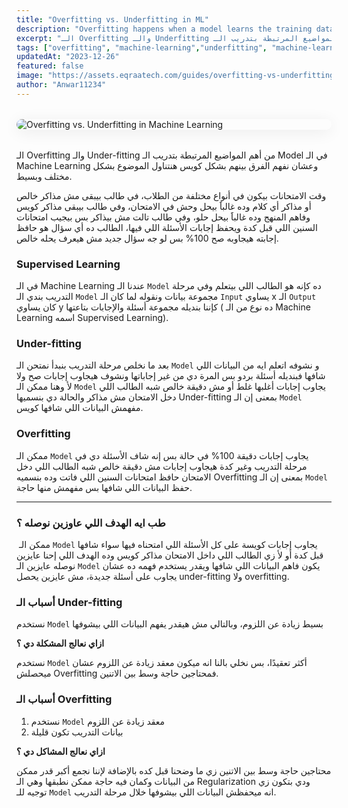 ```yaml
---
title: "Overfitting vs. Underfitting in ML"
description: "Overfitting happens when a model learns the training data too well—including noise—while underfitting means it hasn’t learned enough patterns. This guide explains how to identify and avoid both for better model performance."
excerpt: "الـ Overfitting والـ Underfitting من أهم المواضيع المرتبطة بتدريب الـ Model في الـ Machine Learning وعشان نفهم الفرق بينهم بشكل كويس هنتناول الموضوع بشكل مختلف وبسيط."
tags: ["overfitting", "machine-learning","underfitting", "machine-learning", "AI"]
updatedAt: "2023-12-26"
featured: false
image: "https://assets.eqraatech.com/guides/overfitting-vs-underfitting-in-machine-learning.png"
author: "Anwar11234"
---
```


<img src="https://assets.eqraatech.com/guides/overfitting-vs-underfitting-in-machine-learning.png" alt="Overfitting vs. Underfitting in Machine Learning" ondragstart="return false;" oncontextmenu="return false;" style="display: block; margin: 2rem auto; border-radius: 1rem; box-shadow: 0 4px 24px 0 rgba(0,0,0,0.08);" />

الـ Overfitting والـ Under-fitting من أهم المواضيع المرتبطة بتدريب الـ Model في الـ Machine Learning وعشان نفهم الفرق بينهم بشكل كويس هنتناول الموضوع بشكل مختلف وبسيط.

وقت الامتحانات بيكون في أنواع مختلفة من الطلاب، في طالب بيبقى مش مذاكر خالص أو مذاكر أي كلام وده غالباََ بيحل وحش في الامتحان، وفي طالب بيبقى مذاكر كويس وفاهم المنهج وده غالباََ بيحل حلو، وفي طالب تالت مش بيذاكر بس بيجيب امتحانات السنين اللي قبل كدة ويحفظ إجابات الأسئلة اللي فيها، الطالب ده أي سؤال هو حافظ إجابته هيجاوبه صح 100% بس لو جه سؤال جديد مش هيعرف يحله خالص.

### Supervised Learning

في الـ Machine Learning عندنا الـ `Model` ده كإنه هو الطالب اللي بيتعلم وفي مرحلة التدريب بندي الـ `Model` مجموعة بيانات ونقوله لما كان الـ `Input` يساوي x الـ `Output` كان يساوي y كإننا بنديله مجموعة أسئلة والإجابات بتاعتها ( ده نوع من الـ Machine Learning اسمه Supervised Learning). 

### Under-fitting

بعد ما نخلص مرحلة التدريب بنبدأ نمتحن الـ `Model` و نشوفه اتعلم ايه من البيانات اللي شافها فبنديله أسئلة بردو بس المرة دي من غير إجاباتها ونشوف هيجاوب إجابات صح ولا لأ وهنا ممكن الـ `Model` يجاوب إجابات أغلبها غلط أو مش دقيقة خالص شبه الطالب اللي دخل الامتحان مش مذاكر والحالة دي بنسميها Under-fitting بمعنى إن الـ `Model` مفهمش البيانات اللي شافها كويس.

### Overfitting

ممكن الـ `Model` يجاوب إجابات دقيقة 100% في حالة بس إنه شاف الأسئلة دي في مرحلة التدريب وغير كدة هيجاوب إجابات مش دقيقة خالص شبه الطالب اللي دخل الامتحان حافظ امتحانات السنين اللي فاتت وده بنسميه Overfitting بمعنى إن الـ `Model` حفظ البيانات اللي شافها بس مفهمش منها حاجة.

---

### طب ايه الهدف اللي عاوزين نوصله ؟

 ممكن الـ `Model` يجاوب إجابات كويسة على كل الأسئلة اللي امتحناه فيها سواء شافها قبل كدة أو لأ زي الطالب اللي داخل الامتحان مذاكر كويس وده الهدف اللي إحنا عايزين نوصله عايزين الـ `Model` يكون فاهم البيانات اللي شافها ويقدر يستخدم فهمه ده عشان يجاوب على أسئلة جديدة، مش عايزين يحصل under-fitting ولا overfitting.

### أسباب الـ Under-fitting

نستخدم `Model` بسيط زيادة عن اللزوم، وبالتالي مش هيقدر يفهم البيانات اللي بيشوفها

**ازاي نعالج المشكلة دي ؟**

نستخدم `Model` أكثر تعقيدًا، بس نخلي بالنا انه ميكون معقد زيادة عن اللزوم عشان ميحصلش Overfitting فمحتاجين حاجة وسط بين الاتنين.

### أسباب الـ Overfitting

1. نستخدم `Model` معقد زيادة عن اللزوم
2. بيانات التدريب تكون قليلة

**ازاي نعالج المشاكل دي ؟**

محتاجين حاجة وسط بين الاتنين زي ما وضحنا قبل كده بالإضافة لإننا نجمع أكبر قدر ممكن من البيانات وكمان فيه حاجة ممكن نطبقها وهي الـ Regularization ودي بتكون زي توجيه للـ `Model` انه ميحفظش البيانات اللي بيشوفها خلال مرحلة التدريب.